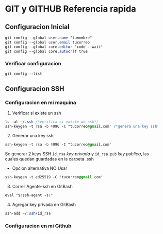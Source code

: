# GIT y GITHUB Referencia rapida

## Configuracion Inicial
``` css
git config --global user.name "tunombre"
git config --global user.email tucorreo
git config --global core.editor "code --wait"
git config --global core.autocrlf true
```
### Verificar configuracion
``` css
git config --list
```

## Configuracion SSH
### Configuracion en mi maquina

1. Verificar si existe un ssh
```css
ls -al ~/.ssh /*verifica si existe un ssh*/
ssh-keygen -t rsa -b 4096 -C "tucorreo@gmail.com" /*genera una key ssh*/
```

2. Generar una key ssh
```css
ssh-keygen -t rsa -b 4096 -C "tucorreo@gmail.com"
```
Se generar 2 keys SSH `id_rsa` *key privada* y `id_rsa.pub` *key publica*, las cuales quedan guardadas en la carpeta .ssh

- Opcion alternativa NO Usar
```css
ssh-keygen -t ed25519 -C "tucorreo@gmail.com"
```

3. Correr Agente-ssh en GitBash
```css
eval "$(ssh-agent -s)"
```

4. Agregar key privada en GitBash
```css
ssh-add ~/.ssh/id_rsa
```
### Configuracion en mi Github
